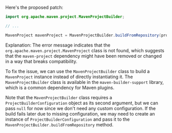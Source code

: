 Here's the proposed patch:
```java
import org.apache.maven.project.MavenProjectBuilder;

// ...

MavenProject mavenProject = MavenProjectBuilder.buildFromRepository(projectId, null, remoteRepos, localRepository, null);
```
Explanation:
The error message indicates that the `org.apache.maven.project.MavenProject` class is not found, which suggests that the `maven-project` dependency might have been removed or changed in a way that breaks compatibility.

To fix the issue, we can use the `MavenProjectBuilder` class to build a `MavenProject` instance instead of directly instantiating it. The `MavenProjectBuilder` class is available in the `maven-builder-support` library, which is a common dependency for Maven plugins.

Note that the `MavenProjectBuilder` class requires a `ProjectBuilderConfiguration` object as its second argument, but we can pass `null` for now since we don't need any custom configuration. If the build fails later due to missing configuration, we may need to create an instance of `ProjectBuilderConfiguration` and pass it to the `MavenProjectBuilder.buildFromRepository` method.